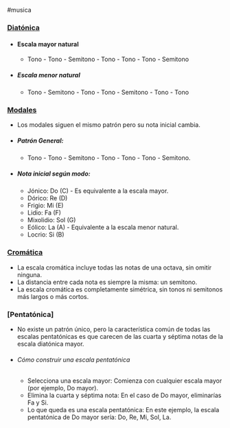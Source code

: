 #musica
### [Diatónica]()
* #### Escala mayor natural
	* Tono - Tono - Semitono - Tono - Tono - Tono - Semitono
* ##### Escala menor natural
	* Tono - Semitono - Tono - Tono - Semitono - Tono - Tono
### [Modales]()
* Los modales siguen el mismo patrón pero su nota inicial cambia.
* ##### Patrón General:
	* Tono - Tono - Semitono - Tono - Tono - Tono - Semitono.
* ##### Nota inicial según modo:
	* Jónico: Do (C) - Es equivalente a la escala mayor.
	* Dórico: Re (D)
	* Frigio: Mi (E)
	* Lidio: Fa (F)
	* Mixolidio: Sol (G)
	* Eólico: La (A) - Equivalente a la escala menor natural.
	* Locrio: Si (B)
### [Cromática]()
* La escala cromática incluye todas las notas de una octava, sin omitir ninguna.
* La distancia entre cada nota es siempre la misma: un semitono.
* La escala cromática es completamente simétrica, sin tonos ni semitonos más largos o más cortos.
### [Pentatónica]
* No existe un patrón único, pero la característica común de todas las escalas pentatónicas es que carecen de las cuarta y séptima notas de la escala diatónica mayor.
* ###### Cómo construir una escala pentatónica
	* Selecciona una escala mayor: Comienza con cualquier escala mayor (por ejemplo, Do mayor).
	* Elimina la cuarta y séptima nota: En el caso de Do mayor, eliminarías Fa y Si.
	* Lo que queda es una escala pentatónica: En este ejemplo, la escala pentatónica de Do mayor sería: Do, Re, Mi, Sol, La.
